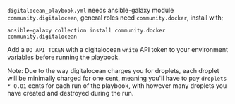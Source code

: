 `digitalocean_playbook.yml` needs ansible-galaxy module `community.digitalocean`, general roles need `community.docker`, install with;

```
ansible-galaxy collection install community.docker community.digitalocean
```

Add a `DO_API_TOKEN` with a digitalocean `write` API token to your environment variables before running the playbook.

Note: Due to the way digitalocean charges you for droplets,
each droplet will be minimally charged for one cent,
meaning you'll have to pay `droplets * 0.01` cents for each run of the playbook,
with however many droplets you have created and destroyed during the run.